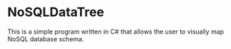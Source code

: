 # NoSQLDataTree

This is a simple program written in C# that allows the user to visually map NoSQL database schema.
